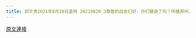 ```yaml
---
title: 郭文贵2021年8月20日盖特 20210820_3尊敬的战友们好，你们健身了吗？传播郑州人祸．香港危机CCp病毒真相了吗？任何情况下都不能给自己借口偷懒，停止锻炼，这是新中国联邦人的必备基础
---
```


[原文連接](https://gnews.org/ThreadView/53482118)


